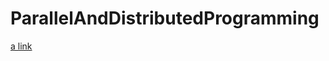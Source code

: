 # ParallelAndDistributedProgramming

[a link](https://github.com/adabirtocian/ParallelAndDistributedProgramming/tree/lab4-future-continuations/Futures_continuations_lab4)